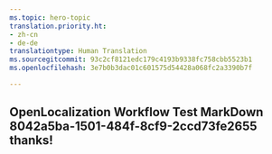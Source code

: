 ```yaml
---
ms.topic: hero-topic
translation.priority.ht:
- zh-cn
- de-de
translationtype: Human Translation
ms.sourcegitcommit: 93c2cf8121edc179c4193b9338fc758cbb5523b1
ms.openlocfilehash: 3e7b0b3dac01c601575d54428a068fc2a3390b7f

---
```

## OpenLocalization Workflow Test MarkDown 8042a5ba-1501-484f-8cf9-2ccd73fe2655 thanks!



<!--HONumber=Jul16_HO2-->


